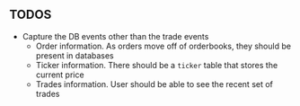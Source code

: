 ## TODOS

- Capture the DB events other than the trade events
  - Order information. As orders move off of orderbooks, they should be present in databases
  - Ticker information. There should be a `ticker` table that stores the current price
  - Trades information. User should be able to see the recent set of trades
